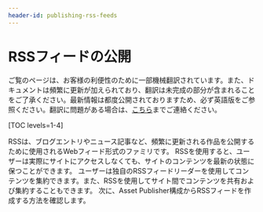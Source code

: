 ```yaml
---
header-id: publishing-rss-feeds
---
```


# RSSフィードの公開

<p class="alert alert-info"><span class="wysiwyg-color-blue120">ご覧のページは、お客様の利便性のために一部機械翻訳されています。また、ドキュメントは頻繁に更新が加えられており、翻訳は未完成の部分が含まれることをご了承ください。最新情報は都度公開されておりますため、必ず英語版をご参照ください。翻訳に問題がある場合は、<a href="mailto:support-content-jp@liferay.com">こちら</a>までご連絡ください。</span></p>

[TOC levels=1-4]

RSSは、ブログエントリやニュース記事など、頻繁に更新される作品を公開するために使用されるWebフィード形式のファミリです。 RSSを使用すると、ユーザーは実際にサイトにアクセスしなくても、サイトのコンテンツを最新の状態に保つことができます。 ユーザーは独自のRSSフィードリーダーを使用してコンテンツを集約できます。また、RSSを使用してサイト間でコンテンツを共有および集約することもできます。 次に、Asset Publisher構成からRSSフィードを作成する方法を確認します。
